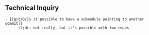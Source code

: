 ## Technical Inquiry
	- [[git/Q/Is it possible to have a submodule pointing to another commit]]
		- tl;dr: not really, but it's possible with two repos